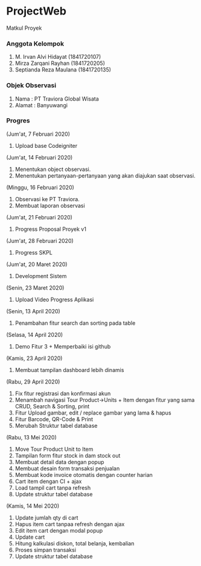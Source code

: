# ProjectWeb
Matkul Proyek

### Anggota Kelompok ###
1. M. Irvan Alvi Hidayat  (1841720107)
2. Mirza Zarqani Rayhan   (1841720205)
3. Septianda Reza Maulana (1841720135)

### Objek Observasi ###
1. Nama		: PT Traviora Global Wisata
2. Alamat	: Banyuwangi


### Progres ###
(Jum'at, 7 Februari 2020)
1. Upload base Codeigniter

(Jum'at, 14 Februari 2020)
1. Menentukan object observasi.
2. Menentukan pertanyaan-pertanyaan yang akan diajukan saat observasi.

(Minggu, 16 Februari 2020)
1. Observasi ke PT Traviora.
2. Membuat laporan observasi


(Jum'at, 21 Februari 2020)
1. Progress Proposal Proyek v1

(Jum'at, 28 Februari 2020)
1. Progress SKPL

(Jum'at, 20 Maret 2020)
1. Development Sistem

(Senin, 23 Maret 2020)
1. Upload Video Progress Aplikasi

(Senin, 13 April 2020)
1. Penambahan fitur search dan sorting pada table

(Selasa, 14 April 2020)
1. Demo Fitur 3 + Memperbaiki isi github

(Kamis, 23 April 2020)
1. Membuat tampilan dashboard lebih dinamis

(Rabu, 29 April 2020)
1. Fix fitur registrasi dan konfirmasi akun
2. Menambah navigasi Tour Product->Units + Item dengan fitur yang sama CRUD, Search & Sorting, print
3. Fitur Upload gambar, edit / replace gambar yang lama & hapus
4. Fitur Barcode, QR-Code & Print 
5. Merubah Struktur tabel database

(Rabu, 13 Mei 2020)
1. Move Tour Product Unit to Item
2. Tampilan form fitur stock in dam stock out
3. Membuat detail data dengan popup
4. Membuat desain form transaksi penjualan
5. Membuat kode invoice otomatis dengan counter harian
6. Cart item dengan CI + ajax
7. Load tampil cart tanpa refresh
8. Update struktur tabel database

(Kamis, 14 Mei 2020)
1. Update jumlah qty di cart
2. Hapus item cart tanpaa refresh dengan ajax
3. Edit item cart dengan modal popup
4. Update cart 
5. Hitung kalkulasi diskon, total belanja, kembalian
6. Proses simpan transaksi
7. Update struktur tabel database
